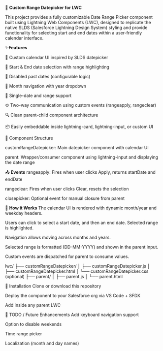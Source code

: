 
📅 **Custom Range Datepicker for LWC**

This project provides a fully customizable Date Range Picker component built using Lightning Web Components (LWC), designed to replicate the native SLDS (Salesforce Lightning Design System) styling and provide functionality for selecting start and end dates within a user-friendly calendar interface.


✨**Features**

📆 Custom calendar UI inspired by SLDS datepicker

📅 Start & End date selection with range highlighting

🚫 Disabled past dates (configurable logic)

🔁 Month navigation with year dropdown

🎯 Single-date and range support

⚙️ Two-way communication using custom events (rangeapply, rangeclear)

🔍 Clean parent-child component architecture

📦 Easily embeddable inside lightning-card, lightning-input, or custom UI

🧩 <stronng>Component Structure</strong>

customRangeDatepicker: Main datepicker component with calendar UI

parent: Wrapper/consumer component using lightning-input and displaying the date range



📤 **Events**
rangeapply: Fires when user clicks Apply, returns startDate and endDate

rangeclear: Fires when user clicks Clear, resets the selection

closepicker: Optional event for manual closure from parent

🧠 **How it Works**
The calendar UI is rendered with dynamic month/year and weekday headers.

Users can click to select a start date, and then an end date. Selected range is highlighted.

Navigation allows moving across months and years.

Selected range is formatted (DD-MM-YYYY) and shown in the parent input.

Custom events are dispatched for parent to consume values.

lwc/
├── customRangeDatepicker/
│   ├── customRangeDatepicker.js
│   ├── customRangeDatepicker.html
│   └── customRangeDatepicker.css (optional)
├── parent/
│   ├── parent.js
│   └── parent.html


🚀 <stronng>Installation</strong>
Clone or download this repository

Deploy the component to your Salesforce org via VS Code + SFDX

Add <c-custom-range-datepicker> inside any parent LWC

🔧 <stronng>TODO / Future Enhancements</strong>
Add keyboard navigation support

Option to disable weekends

Time range picker

Localization (month and day names)
